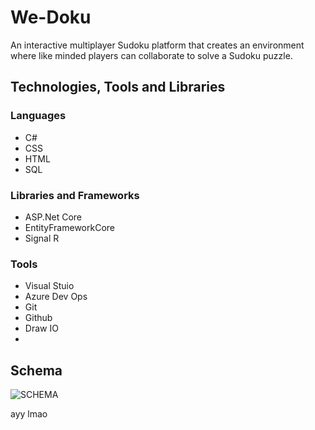 # We-Doku

An interactive multiplayer Sudoku platform that creates an environment where like minded players can collaborate to solve a Sudoku puzzle.

## Technologies, Tools and Libraries

### Languages

- C#
- CSS
- HTML
- SQL


### Libraries and Frameworks

- ASP.Net Core
- EntityFrameworkCore
- Signal R

### Tools

- Visual Stuio
- Azure Dev Ops
- Git
- Github
- Draw IO
- 

## Schema

![SCHEMA]()

ayy lmao
